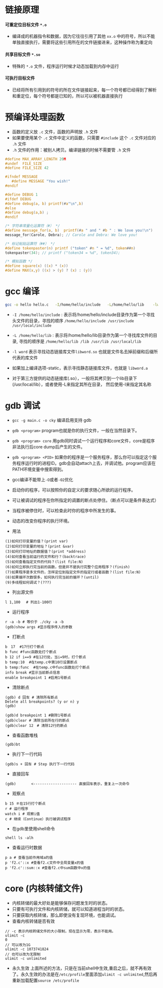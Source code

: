 # 链接原理
#### 可重定位目标文件 `*.o`
- 编译成的机器指令和数据，因为它往往引用了其他 `xx.o` 中的符号，所以不能单独直接执行，需要将这些引用所在的文件链接进来，这种操作称为重定向

#### 共享目标文件 `*.so`
- 特殊的 `*.o` 文件，程序运行时候才动态加载到内存中运行

#### 可执行目标文件
- 已经将所有引用到的符号的所在文件链接起来，每一个符号都已经得到了解析和重定位，每个符号都是已知的，所以可以被机器直接执行

# 预编译处理函数
- 函数的定义放 `.c` 文件，函数的声明放 `.h` 文件
- 如果要使用某个 `.c` 文件中定义的函数，只需要 `#include` 这个 `.c` 文件对应的 `.h` 文件
- `.h` 文件的作用：被别人拷贝。编译链接的时候不需要管 `.h` 文件

```c
#define MAX_ARRAY_LENGTH 20M
#undef  FILE_SIZE
#define FILE_SIZE 42

#ifndef MESSAGE
   #define MESSAGE "You wish!"
#endif

#define DEBUG 1
#ifdef DEBUG
#define debug(a, b) printf(#a"\n",b)
#else
#define debug(a,b) ;
#endif

/* 字符串常量化运算符（#） */
#define message_for(a, b)  printf(#a " and " #b " : We love you!\n")
message_for(Carole, Debra); // Carole and Debra: We love you!

/* 标记粘贴运算符（##） */
#define tokenpaster(n) printf ("token" #n " = %d", token##n)
tokenpaster(34); // printf ("token34 = %d", token34);

/* 模拟函数 */
#define square(x) ((x) * (x))
#define MAX(x,y) ((x) > (y) ? (x) : (y))
```

# gcc 编译
```bash
gcc -o hello hello.c   -I/home/hello/include   -L/home/hello/lib    -lworld
```
- `-I /home/hello/include` : 表示将/home/hello/include目录作为第一个寻找头文件的目录，寻找的顺序 `/home/hello/include /usr/include /usr/local/include`

- `-L /home/hello/lib` : 表示将/home/hello/lib目录作为第一个寻找库文件的目录, 寻找的顺序是 `/home/hello/lib /lib /usr/lib /usr/local/lib`

- `-l word` 表示寻找动态链接库文件`libword.so` 也就是文件名去掉前缀和后缀所代表的库文件

- 如果加上编译选项-static，表示寻找静态链接库文件，也就是 `libword.a`

- 对于第三方提供的动态链接库(.so），一般将其拷贝到一个lib目录下(/usr/local/lib），或者使用-L来指定其所在目录， 然后使用-l来指定其名称


# gdb 调试
- `gcc -g main.c -o cky` 编译启用支持 gdb
- `gdb <program>` program也就是你的执行文件，一般在当然目录下。
- `gdb <program> core` 用gdb同时调试一个运行程序和core文件，core是程序非法执行后core dump后产生的文件。
- `gdb <program> <PID>` 如果你的程序是一个服务程序，那么你可以指定这个服务程序运行时的进程ID。gdb会自动attach上去，并调试他。program应该在PATH环境变量中搜索得到。
- gcc编译不能带上`-O`或者`-O2`优化
- 启动你的程序，可以按照你的自定义的要求随心所欲的运行程序。
- 可让被调试的程序在你所指定的调置的断点处停住。（断点可以是条件表达式）
- 当程序被停住时，可以检查此时你的程序中所发生的事。
- 动态的改变你程序的执行环境。

- 用法
```shell
(1)如何打印变量的值？(print var)
(2)如何打印变量的地址？(print &var)
(3)如何打印地址的数据值？(print *address)
(4)如何查看当前运行的文件和行？(backtrace)
(5)如何查看指定文件的代码？(list file:N)
(6)如何立即执行完当前的函数，但是并不是执行完整个应用程序？(finish)
(7)如果程序是多文件的，怎样定位到指定文件的指定行或者函数？(list file:N)
(8)如果循环次数很多，如何执行完当前的循环？(until)
(9)多线程如何调试？(???)
```

- 列出源文件
```shell
l 1,100 　# 列出1-100行
```
- 运行程序
```shell
r -a -b # 等价于 ./cky -a -b
(gdb)show args #显示程序传入的参数
```
- 打断点
```shell
b　17  #17行打个断点
b func #func函数处打个断点
b 12 if i==9 #在12行处，当i=9时，打个断点
b temp:10  #在temp.c中第10行设置断点
b temp:func  #在temp.c中func函数处打个断点
info break #显示当前断点信息
enable breakpoint 1 #启用1号断点
```

- 清除断点
```shell
(gdb) d 回车 # 清除所有断点
Delete all breakpoints? (y or n) y
(gdb)

(gdb)d breakpoint 1 #删除1号断点
(gdb)clear # 清除当前所在行的断点
(gdb)clear 12　# 清除12行的断点
```


- 查看函数堆栈
```
(gdb)bt
```

- 执行下一行代码
```
(gdb)s + 回车 # Step 执行下一行代码
```

- 直接回车
```
(gdb)       <-------------------- 直接回车表示，重复上一次命令
```

- 观察点
```shell
b 15 ＃在15行打个断点
r # 运行程序
watch i # 观察i值
c # 继续（Continue）执行被调试程序
```

- 在gdb里使用shell命令
```
shell ls -alh
```

- 查看运行时数据
```
p a # 查看当前作用域a的值
p 'f2.c'::x #查看f2.c文件中全局变量x的值
p 'f2.c'::sum::x #查看f2.c中sum函数中x的值
```

core (内核转储文件)
==================================================
- 内核转储的最大好处是能够保存问题发生时的状态。
- 只要有可执行文件和内核转储，就可以知道进程当时的状态。
- 只要获取内核转储，那么即使没有复现环境，也能调试。
- 查看内核转储是否有效

```shell
// -c 表示内核转储文件的大小限制，现在显示为零，表示不能用。
ulimit -c
0
// 可以改为1G
ulimit -c 1073741824
// 也可以改为无限制
ulimit -c unlimited
```

- 永久生效
上面所述的方法，只是在当前shell中生效,重启之后，就不再有效了。永久生效的办法是在`/etc/profile`里面添加`ulimit -c unlimited`,然后再重新加载配置`source /etc/profile`
